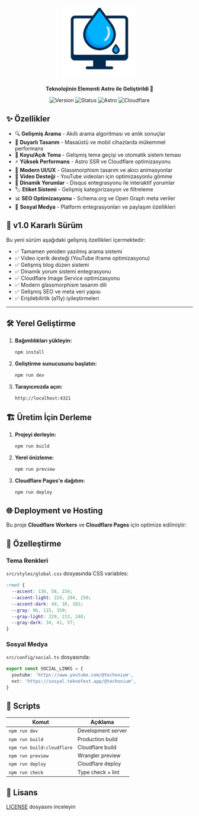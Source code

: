<div align="center">
  <img src="public/logo.png" alt="Techoxium Logo" width="200" height="200">
  
  <p><strong>Teknolojinin Elementi Astro ile Geliştirildi 🚀</strong></p>
  
  ![Version](https://img.shields.io/badge/version-v1.0-blue?style=for-the-badge)
  ![Status](https://img.shields.io/badge/status-stable-green?style=for-the-badge)
  ![Astro](https://img.shields.io/badge/astro-v5.13.5-orange?style=for-the-badge)
  ![Cloudflare](https://img.shields.io/badge/deployed%20on-cloudflare-yellow?style=for-the-badge)

</div>

## ✨ Özellikler

- 🔍 **Gelişmiş Arama** - Akıllı arama algoritması ve anlık sonuçlar
- 📱 **Duyarlı Tasarım** - Masaüstü ve mobil cihazlarda mükemmel performans
- 🌙 **Koyu/Açık Tema** - Gelişmiş tema geçişi ve otomatik sistem teması
- ⚡ **Yüksek Performans** - Astro SSR ve Cloudflare optimizasyonu
- 🎨 **Modern UI/UX** - Glassmorphism tasarım ve akıcı animasyonlar
- 🎥 **Video Desteği** - YouTube videoları için optimizasyonlu gömme
- 💬 **Dinamik Yorumlar** - Disqus entegrasyonu ile interaktif yorumlar
- 🏷️ **Etiket Sistemi** - Gelişmiş kategorizasyon ve filtreleme
- 📊 **SEO Optimizasyonu** - Schema.org ve Open Graph meta veriler
- 🔗 **Sosyal Medya** - Platform entegrasyonları ve paylaşım özellikleri

## 🚀 v1.0 Kararlı Sürüm

Bu yeni sürüm aşağıdaki gelişmiş özellikleri içermektedir:
- ✅ Tamamen yeniden yazılmış arama sistemi
- ✅ Video içerik desteği (YouTube iframe optimizasyonu)
- ✅ Gelişmiş blog düzen sistemi
- ✅ Dinamik yorum sistemi entegrasyonu
- ✅ Cloudflare Image Service optimizasyonu
- ✅ Modern glassmorphism tasarım dili
- ✅ Gelişmiş SEO ve meta veri yapısı
- ✅ Erişilebilirlik (a11y) iyileştirmeleri

---
## 🛠️ Yerel Geliştirme

1. **Bağımlılıkları yükleyin:**
   ```bash
   npm install
   ```

2. **Geliştirme sunucusunu başlatın:**
   ```bash
   npm run dev
   ```

3. **Tarayıcınızda açın:**
   ```
   http://localhost:4321
   ```

## 🏗️ Üretim İçin Derleme

1. **Projeyi derleyin:**
   ```bash
   npm run build
   ```

2. **Yerel önizleme:**
   ```bash
   npm run preview
   ```

3. **Cloudflare Pages'e dağıtım:**
   ```bash
   npm run deploy
   ```

## 🌐 Deployment ve Hosting

Bu proje **Cloudflare Workers** ve **Cloudflare Pages** için optimize edilmiştir:

## 🎨 Özelleştirme

### Tema Renkleri

`src/styles/global.css` dosyasında CSS variables:

```css
:root {
  --accent: 136, 58, 234;
  --accent-light: 224, 204, 250;
  --accent-dark: 49, 10, 101;
  --gray: 96, 115, 159;
  --gray-light: 229, 233, 240;
  --gray-dark: 34, 41, 57;
}
```

### Sosyal Medya

`src/config/social.ts` dosyasında:

```typescript
export const SOCIAL_LINKS = {
  youtube: 'https://www.youtube.com/@techoxium',
  nxt: 'https://sosyal.teknofest.app/@techoxium',
}
```

## 🔧 Scripts

| Komut | Açıklama |
|-------|----------|
| `npm run dev` | Development server |
| `npm run build` | Production build |
| `npm run build:cloudflare` | Cloudflare build |
| `npm run preview` | Wrangler preview |
| `npm run deploy` | Cloudflare deploy |
| `npm run check` | Type check + lint |

## 📄 Lisans

[LICENSE](LICENSE) dosyasını inceleyin